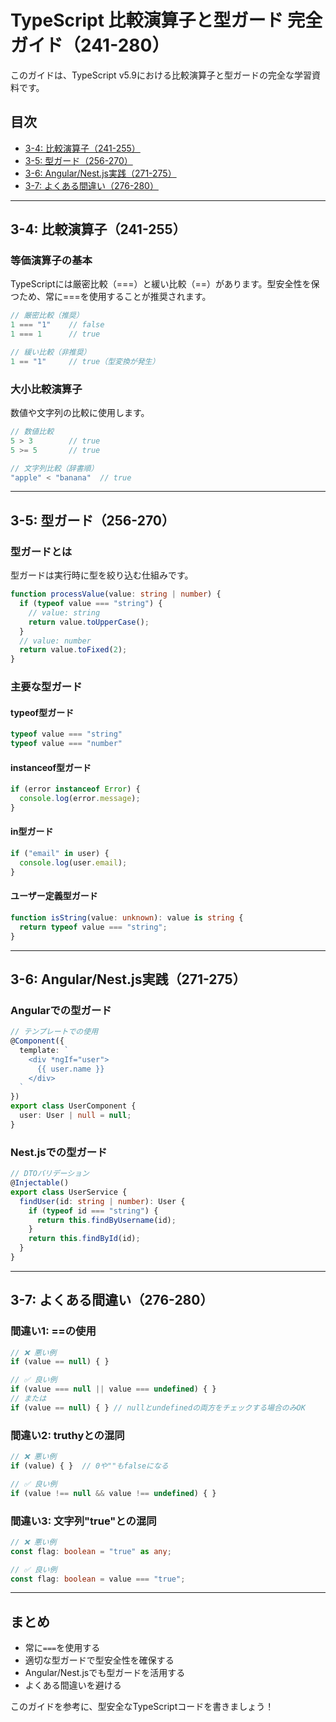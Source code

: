 # TypeScript 比較演算子と型ガード 完全ガイド（241-280）

このガイドは、TypeScript v5.9における比較演算子と型ガードの完全な学習資料です。

## 目次

- [3-4: 比較演算子（241-255）](#3-4-比較演算子241-255)
- [3-5: 型ガード（256-270）](#3-5-型ガード256-270)
- [3-6: Angular/Nest.js実践（271-275）](#3-6-angularnestjs実践271-275)
- [3-7: よくある間違い（276-280）](#3-7-よくある間違い276-280)

---

## 3-4: 比較演算子（241-255）

### 等価演算子の基本

TypeScriptには厳密比較（===）と緩い比較（==）があります。型安全性を保つため、常に===を使用することが推奨されます。

```typescript
// 厳密比較（推奨）
1 === "1"    // false
1 === 1      // true

// 緩い比較（非推奨）
1 == "1"     // true（型変換が発生）
```

### 大小比較演算子

数値や文字列の比較に使用します。

```typescript
// 数値比較
5 > 3        // true
5 >= 5       // true

// 文字列比較（辞書順）
"apple" < "banana"  // true
```

---

## 3-5: 型ガード（256-270）

### 型ガードとは

型ガードは実行時に型を絞り込む仕組みです。

```typescript
function processValue(value: string | number) {
  if (typeof value === "string") {
    // value: string
    return value.toUpperCase();
  }
  // value: number
  return value.toFixed(2);
}
```

### 主要な型ガード

#### typeof型ガード
```typescript
typeof value === "string"
typeof value === "number"
```

#### instanceof型ガード
```typescript
if (error instanceof Error) {
  console.log(error.message);
}
```

#### in型ガード
```typescript
if ("email" in user) {
  console.log(user.email);
}
```

#### ユーザー定義型ガード
```typescript
function isString(value: unknown): value is string {
  return typeof value === "string";
}
```

---

## 3-6: Angular/Nest.js実践（271-275）

### Angularでの型ガード

```typescript
// テンプレートでの使用
@Component({
  template: `
    <div *ngIf="user">
      {{ user.name }}
    </div>
  `
})
export class UserComponent {
  user: User | null = null;
}
```

### Nest.jsでの型ガード

```typescript
// DTOバリデーション
@Injectable()
export class UserService {
  findUser(id: string | number): User {
    if (typeof id === "string") {
      return this.findByUsername(id);
    }
    return this.findById(id);
  }
}
```

---

## 3-7: よくある間違い（276-280）

### 間違い1: ==の使用
```typescript
// ❌ 悪い例
if (value == null) { }

// ✅ 良い例
if (value === null || value === undefined) { }
// または
if (value == null) { } // nullとundefinedの両方をチェックする場合のみOK
```

### 間違い2: truthyとの混同
```typescript
// ❌ 悪い例
if (value) { }  // 0や""もfalseになる

// ✅ 良い例
if (value !== null && value !== undefined) { }
```

### 間違い3: 文字列"true"との混同
```typescript
// ❌ 悪い例
const flag: boolean = "true" as any;

// ✅ 良い例
const flag: boolean = value === "true";
```

---

## まとめ

- 常に`===`を使用する
- 適切な型ガードで型安全性を確保する
- Angular/Nest.jsでも型ガードを活用する
- よくある間違いを避ける

このガイドを参考に、型安全なTypeScriptコードを書きましょう！
